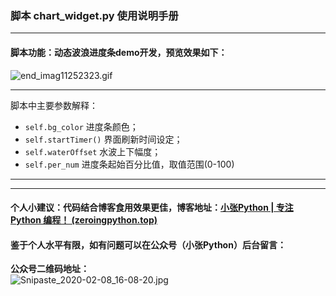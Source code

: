### 脚本 chart_widget.py 使用说明手册

---

#### 脚本功能：动态波浪进度条demo开发，预览效果如下：

![end_imag11252323.gif](http://ww1.sinaimg.cn/large/007wRTdIly1gdd3nz228sg30gn0be11a.gif)

---

脚本中主要参数解释：

* `self.bg_color` 进度条颜色；
* `self.startTimer()` 界面刷新时间设定；
* `self.waterOffset` 水波上下幅度；
* `self.per_num` 进度条起始百分比值，取值范围(0-100)

---
-----

#### 个人小建议：代码结合博客食用效果更佳，博客地址：[小张Python | 专注 Python 编程！ (zeroingpython.top)](https://zeroingpython.top/)

#### 鉴于个人水平有限，如有问题可以在公众号（小张Python）后台留言：

**公众号二维码地址：**
<br>
![Snipaste_2020-02-08_16-08-20.jpg](https://images.zeroingpython.top/img/687474703a2f2f7777312e73696e61696d672e636e2f6c617267652f303038623852797a677931676c6b353768696b616b6a333164703068616469782e6a7067.jpg)

